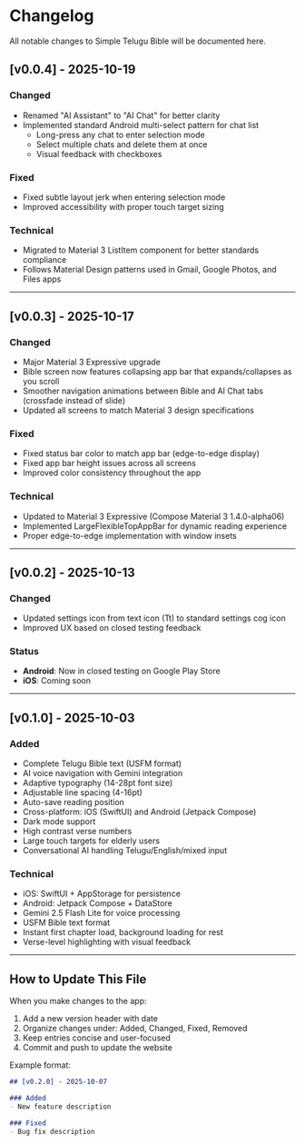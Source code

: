 # Changelog

All notable changes to Simple Telugu Bible will be documented here.

## [v0.0.4] - 2025-10-19

### Changed
- Renamed "AI Assistant" to "AI Chat" for better clarity
- Implemented standard Android multi-select pattern for chat list
  - Long-press any chat to enter selection mode
  - Select multiple chats and delete them at once
  - Visual feedback with checkboxes

### Fixed
- Fixed subtle layout jerk when entering selection mode
- Improved accessibility with proper touch target sizing

### Technical
- Migrated to Material 3 ListItem component for better standards compliance
- Follows Material Design patterns used in Gmail, Google Photos, and Files apps

---

## [v0.0.3] - 2025-10-17

### Changed
- Major Material 3 Expressive upgrade
- Bible screen now features collapsing app bar that expands/collapses as you scroll
- Smoother navigation animations between Bible and AI Chat tabs (crossfade instead of slide)
- Updated all screens to match Material 3 design specifications

### Fixed
- Fixed status bar color to match app bar (edge-to-edge display)
- Fixed app bar height issues across all screens
- Improved color consistency throughout the app

### Technical
- Updated to Material 3 Expressive (Compose Material 3 1.4.0-alpha06)
- Implemented LargeFlexibleTopAppBar for dynamic reading experience
- Proper edge-to-edge implementation with window insets

---

## [v0.0.2] - 2025-10-13

### Changed
- Updated settings icon from text icon (Tt) to standard settings cog icon
- Improved UX based on closed testing feedback

### Status
- **Android**: Now in closed testing on Google Play Store
- **iOS**: Coming soon

---

## [v0.1.0] - 2025-10-03

### Added
- Complete Telugu Bible text (USFM format)
- AI voice navigation with Gemini integration
- Adaptive typography (14-28pt font size)
- Adjustable line spacing (4-16pt)
- Auto-save reading position
- Cross-platform: iOS (SwiftUI) and Android (Jetpack Compose)
- Dark mode support
- High contrast verse numbers
- Large touch targets for elderly users
- Conversational AI handling Telugu/English/mixed input

### Technical
- iOS: SwiftUI + AppStorage for persistence
- Android: Jetpack Compose + DataStore
- Gemini 2.5 Flash Lite for voice processing
- USFM Bible text format
- Instant first chapter load, background loading for rest
- Verse-level highlighting with visual feedback

---

## How to Update This File

When you make changes to the app:

1. Add a new version header with date
2. Organize changes under: Added, Changed, Fixed, Removed
3. Keep entries concise and user-focused
4. Commit and push to update the website

Example format:
```markdown
## [v0.2.0] - 2025-10-07

### Added
- New feature description

### Fixed
- Bug fix description
```
